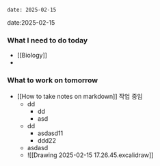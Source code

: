 ```
date: 2025-02-15
```
date:2025-02-15

### What I need to do today
- [[Biology]]
- 
### What to work on tomorrow
- [[How to take notes on markdown]] 작업 중임
	- dd
		- dd
		- asd
	- dd
		- asdasd11
		- ddd22
	- asdasd
	- ![[Drawing 2025-02-15 17.26.45.excalidraw]]



